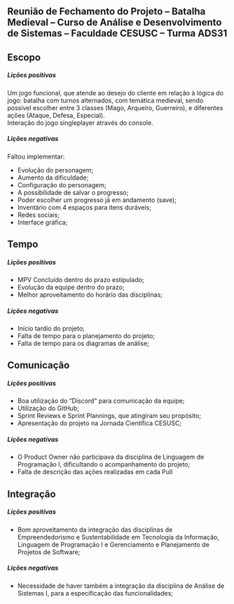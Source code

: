 ##  Reunião de Fechamento do Projeto – Batalha Medieval – Curso de Análise e Desenvolvimento de Sistemas – Faculdade CESUSC – Turma ADS31


Escopo
------
##### Lições positivas

 Um jogo funcional, que atende ao desejo do cliente em relação à lógica do jogo: batalha com turnos alternados, com temática medieval, sendo possível escolher entre 3 classes (Mago, Arqueiro, Guerreiro), e diferentes ações (Ataque, Defesa, Especial).<br>
Interação do jogo singleplayer através do console.

##### Lições negativas
Faltou implementar:
- Evolução do personagem;
- Aumento da dificuldade;
- Configuração do personagem;
- A possibilidade de salvar o progresso;
- Poder escolher um progresso já em andamento (save);
- Inventário com 4 espaços para itens duráveis;
- Redes sociais;
- Interface gráfica;

Tempo
------

##### Lições positivas

- MPV Concluído dentro do prazo estipulado;
- Evolução da equipe dentro do prazo;
- Melhor aproveitamento do horário das disciplinas;

##### Lições negativas

- Início tardio do projeto;
- Falta de tempo para o planejamento do projeto;
- Falta de tempo para os diagramas de análise;


Comunicação
-----------

##### Lições positivas
- Boa utilização do “Discord” para comunicação da equipe;
- Utilização do GitHub;
- Sprint Reviews e Sprint Plannings, que atingiram seu propósito;
- Apresentação do projeto na Jornada Científica CESUSC;

##### Lições negativas

- O Product Owner não participava da disciplina de Linguagem de Programação I, dificultando o acompanhamento do projeto;
- Falta de descrição das ações realizadas em cada Pull

Integração
----------

##### Lições positivas
- Bom aproveitamento da integração das disciplinas de Empreendedorismo e Sustentabilidade em Tecnologia da Informação, Linguagem de Programação I e Gerenciamento e Planejamento de Projetos de Software;

##### Lições negativas
- Necessidade de haver também a integração da disciplina de Análise de Sistemas I, para a especificação das funcionalidades;
